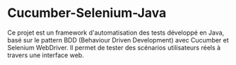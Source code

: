 # Cucumber-Selenium-Java
Ce projet est un framework d'automatisation des tests développé en Java, basé sur le pattern BDD (Behaviour Driven Development) avec Cucumber et Selenium WebDriver. Il permet de tester des scénarios utilisateurs réels à travers une interface web.
